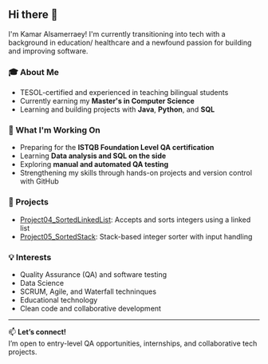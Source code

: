 ## Hi there 👋

I'm Kamar Alsamerraey! I'm currently transitioning into tech with a background in education/ healthcare and a newfound passion for building and improving software.

### 🎓 About Me
- TESOL-certified and experienced in teaching bilingual students
- Currently earning my **Master's in Computer Science**
- Learning and building projects with **Java**, **Python**, and **SQL**

### 🔧 What I'm Working On
- Preparing for the **ISTQB Foundation Level QA certification**
- Learning **Data analysis and SQL on the side**
- Exploring **manual and automated QA testing**
- Strengthening my skills through hands-on projects and version control with GitHub

### 📁 Projects
- [Project04_SortedLinkedList](https://github.com/kamaralsam/Project04_SortedLinkedList): Accepts and sorts integers using a linked list
- [Project05_SortedStack](https://github.com/kamaralsam/Project05_SortedStack): Stack-based integer sorter with input handling

### 💡 Interests
- Quality Assurance (QA) and software testing
- Data Science
- SCRUM, Agile, and Waterfall techninques
- Educational technology
- Clean code and collaborative development

---

📫 **Let’s connect!**  
I’m open to entry-level QA opportunities, internships, and collaborative tech projects.

